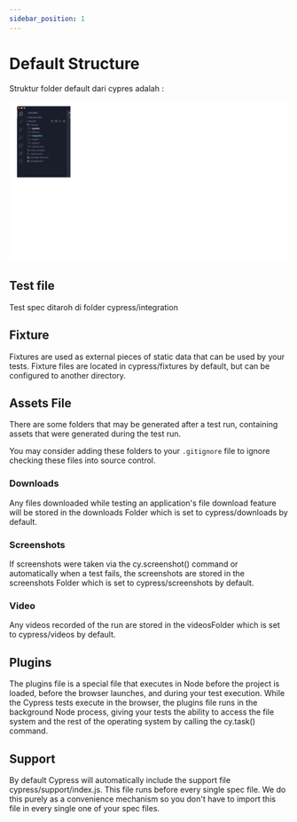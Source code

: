 ```yaml
---
sidebar_position: 1
---
```


# Default Structure

Struktur folder default dari cypres adalah :

![plugin](/img/03/01-folder-structure.png)

## Test file

Test spec ditaroh di folder cypress/integration

## Fixture

Fixtures are used as external pieces of static data that can be used by your tests. Fixture files are located in cypress/fixtures by default, but can be configured to another directory.

## Assets File

There are some folders that may be generated after a test run, containing assets that were generated during the test run.

You may consider adding these folders to your `.gitignore` file to ignore
checking these files into source control.

### Downloads

Any files downloaded while testing an application's file download feature will be stored in the downloads Folder which is set to cypress/downloads by default.

### Screenshots

If screenshots were taken via the cy.screenshot() command or automatically when a test fails, the screenshots are stored in the screenshots Folder which is set to cypress/screenshots by default.

### Video

Any videos recorded of the run are stored in the videosFolder which is set to cypress/videos by default.

## Plugins

The plugins file is a special file that executes in Node before the project is loaded, before the browser launches, and during your test execution. While the Cypress tests execute in the browser, the plugins file runs in the background Node process, giving your tests the ability to access the file system and the rest of the operating system by calling the cy.task() command.

## Support

By default Cypress will automatically include the support file cypress/support/index.js. This file runs before every single spec file. We do this purely as a convenience mechanism so you don't have to import this file in every single one of your spec files.
